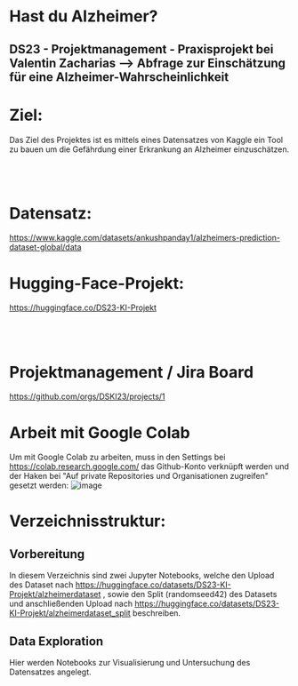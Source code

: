 # Hast du Alzheimer?
## DS23 - Projektmanagement - Praxisprojekt bei Valentin Zacharias --> Abfrage zur Einschätzung für eine Alzheimer-Wahrscheinlichkeit

# Ziel:
Das Ziel des Projektes ist es mittels eines Datensatzes von Kaggle ein Tool zu bauen um die Gefährdung einer Erkrankung an Alzheimer einzuschätzen. </br></br></br></br>

# Datensatz:
https://www.kaggle.com/datasets/ankushpanday1/alzheimers-prediction-dataset-global/data

# Hugging-Face-Projekt:
https://huggingface.co/DS23-KI-Projekt </br></br></br></br>

# Projektmanagement / Jira Board
https://github.com/orgs/DSKI23/projects/1 

# Arbeit mit Google Colab
Um mit Google Colab zu arbeiten, muss in den Settings bei https://colab.research.google.com/ das Github-Konto verknüpft werden und der Haken bei "Auf private Repositories und Organisationen zugreifen" gesetzt werden:
![image](https://github.com/user-attachments/assets/138466f5-aa1a-4040-94f4-b3a36c95ce32)


# Verzeichnisstruktur:
## Vorbereitung
In diesem Verzeichnis sind zwei Jupyter Notebooks, welche den Upload des Dataset nach https://huggingface.co/datasets/DS23-KI-Projekt/alzheimerdataset , sowie den Split (randomseed42) des Datasets und anschließenden Upload nach https://huggingface.co/datasets/DS23-KI-Projekt/alzheimerdataset_split beschreiben.

## Data Exploration
Hier werden Notebooks zur Visualisierung und Untersuchung des Datensatzes angelegt.
